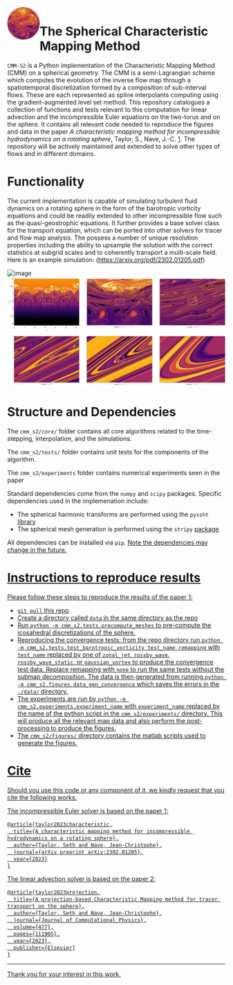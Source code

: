 <img align="left" height="75" width="75" src="./docs/assets/cmm-s2_logo.png">

# The Spherical Characteristic Mapping Method

`CMM-S2` is a Python implementation of the Characteristic Mapping Method (CMM) on a spherical geometry. The CMM is a semi-Lagrangian scheme which computes the evolution of the inverse flow map through a spatiotemporal discretization formed by a composition of sub-interval flows. These are each represented as spline interpolants computing using the gradient-augmented level set method. This repository catalogues a collection of functions and tests relevant to this computation for linear advection and the incompressible Euler equations on the two-torus and on the sphere. It contains all relevant code needed to reproduce the figures and data in the paper *A characteristic mapping method for incompressible hydrodynamics on a rotating sphere*, Taylor, S., Nave, J.-C. [1](https://arxiv.org/pdf/2302.01205.pdf). The repository will be actively maintained and extended to solve other types of flows and in different domains.

# Functionality

The current implementation is capable of simulating turbulent fluid dynamics on a rotating sphere in the form of the barotropic vorticity equations and could be readily extended to other incompressible flow such as the quasi-geostrophic equations. It further provides a base solver class for the transport equation, which can be ported into other solvers for tracer and flow map analysis. The possess a number of unique resolution properties including the ability to upsample the solution with the correct statistics at subgrid scales and to coherently transport a multi-scale field. Here is an example simulation: (https://arxiv.org/pdf/2302.01205.pdf)

![image](./docs/assets/multi_jet_evolution_redo.png)
![image](./docs/assets/multi_jet_redo_zoom.png)



# Structure and Dependencies

The `cmm_s2/core/` folder contains all core algorithms related to the time-stepping, interpolation, and the simulations. 

The `cmm_s2/tests/` folder contains unit tests for the components of the algorithm.

The `cmm_s2/experiments` folder contains numerical experiments seen in the paper 

Standard dependencies come from the `numpy` and `scipy` packages. Specific dependencies used in the implemenation include:

- The spherical harmonic transforms are performed using the `pyssht` [library](https://pypi.org/project/pyssht/)
- The spherical mesh generation is performed using the `stripy` [package](https://pypi.org/project/stripy/)

All dependencies can be installed via `pip`. <u> Note <u> the dependencies may change in the future. 

# Instructions to reproduce results

Please follow these steps to reproduce the results of the paper [1](https://arxiv.org/pdf/2302.01205.pdf):

- `git pull` this repo
- Create a directory called `data` in the same directory as the repo
- Run `python -m cmm_s2.tests.precompute_meshes` to pre-compute the icosahedral discretizations of the sphere. 
- Reproducing the convergence tests: from the repo directory run `python -m cmm_s2.tests.test_barotropic_vorticity test_name remapping` with `test_name` replaced by one of `zonal_jet`, `rossby_wave`, `rossby_wave_static`, or `gaussian_vortex` to produce the convergence test data. Replace remapping with `none` to run the same tests without the submap decomposition. The data is then generated from running `python -m cmm_s2.figures.data_gen_convergence` which saves the errors in the `./data/` directory. 
- The experiments are run by `python -m cmm_s2.experiments.experiment_name` with `experiment_name` replaced by the name of the python script in the `cmm_s2/experiments/` directory. This will produce all the relevant map data and also perform the post-processing to produce the figures. 
- The `cmm_s2/figures/` directory contains the matlab scripts used to generate the figures. 


# Cite

Should you use this code or any component of it, we kindly request that you cite the following works. 

The incompressible Euler solver is based on the paper [1](https://arxiv.org/pdf/2302.01205.pdf):

```
@article{taylor2023characteristic,
  title={A characteristic mapping method for incompressible hydrodynamics on a rotating sphere},
  author={Taylor, Seth and Nave, Jean-Christophe},
  journal={arXiv preprint arXiv:2302.01205},
  year={2023}
}
```

The linear advection solver is based on the paper [2](https://www.sciencedirect.com/science/article/pii/S0021999122009688):

```
@article{taylor2023projection,
  title={A projection-based Characteristic Mapping method for tracer transport on the sphere},
  author={Taylor, Seth and Nave, Jean-Christophe},
  journal={Journal of Computational Physics},
  volume={477},
  pages={111905},
  year={2023},
  publisher={Elsevier}
}

```
-----
Thank you for your interest in this work.


